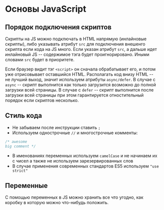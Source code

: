 # Основы JavaScript

## Порядок подключения скриптов

Скрипты на JS можно подключать в HTML напрямую (инлайновые скрипты), либо указывать атрибут `src` для подключения внешенго скрипта если кода на JS много. Если указан атрибут `src`, а дальше идет инлайновый JS -- содержимое тэга будет проигнорировано. Иными словами `src` будет в приоритете.

Если браузер видит тэг `<script>` он сначала обрабатывает его, и потом уже отрисовывает оставшийся HTML. Располагать код внизу HTML -- не лучший выход, значит используем атрибуты `async/defer`. В случае с `async` -- скрипт выполнится как только загрузится возможно до полной загрузки всей страницы. В случае с `defer` -- скрипт выполнится после загрузки всей страницы при этом гарантируется отностительный порядок если скриптов несколько.

## Стиль кода

* Не забываем после инструкции ставить `;` 
* Используем однострочные `//` и многострочные комменты:
``` javascript
/* awesome 
big comment */
```
* В именованиях переменных используем `camelCase` и не начинаем их с чиcел а также не используем зарезервированных слов
* В случае применения современных стандартов ES5 используем `"use strict"`

## Переменные

С помощью переменных в JS можно хранить все что угодно, как коробку в которую можно что-нибудь положить.
